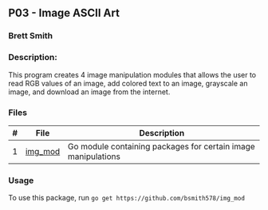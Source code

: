 ## P03 - Image ASCII Art
### Brett Smith
### Description:

This program creates 4 image manipulation modules that allows the user to read RGB values of an image,
add colored text to an image, grayscale an image, and download an image from the internet.

### Files

|   #   | File            | Description                                        |
| :---: | --------------- | -------------------------------------------------- |
|   1   | [img_mod](https://github.com/bsmith578/img_mod) | Go module containing packages for certain image manipulations |

### Usage

To use this package, run `go get https://github.com/bsmith578/img_mod`